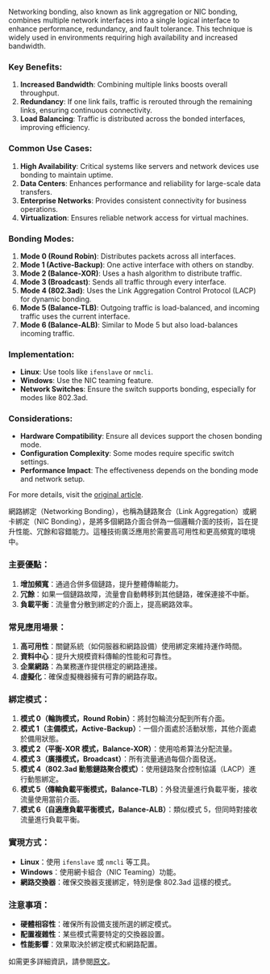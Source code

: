 Networking bonding, also known as link aggregation or NIC bonding, combines multiple network interfaces into a single logical interface to enhance performance, redundancy, and fault tolerance. This technique is widely used in environments requiring high availability and increased bandwidth.

### Key Benefits:
1. **Increased Bandwidth**: Combining multiple links boosts overall throughput.
2. **Redundancy**: If one link fails, traffic is rerouted through the remaining links, ensuring continuous connectivity.
3. **Load Balancing**: Traffic is distributed across the bonded interfaces, improving efficiency.

### Common Use Cases:
1. **High Availability**: Critical systems like servers and network devices use bonding to maintain uptime.
2. **Data Centers**: Enhances performance and reliability for large-scale data transfers.
3. **Enterprise Networks**: Provides consistent connectivity for business operations.
4. **Virtualization**: Ensures reliable network access for virtual machines.

### Bonding Modes:
1. **Mode 0 (Round Robin)**: Distributes packets across all interfaces.
2. **Mode 1 (Active-Backup)**: One active interface with others on standby.
3. **Mode 2 (Balance-XOR)**: Uses a hash algorithm to distribute traffic.
4. **Mode 3 (Broadcast)**: Sends all traffic through every interface.
5. **Mode 4 (802.3ad)**: Uses the Link Aggregation Control Protocol (LACP) for dynamic bonding.
6. **Mode 5 (Balance-TLB)**: Outgoing traffic is load-balanced, and incoming traffic uses the current interface.
7. **Mode 6 (Balance-ALB)**: Similar to Mode 5 but also load-balances incoming traffic.

### Implementation:
- **Linux**: Use tools like `ifenslave` or `nmcli`.
- **Windows**: Use the NIC teaming feature.
- **Network Switches**: Ensure the switch supports bonding, especially for modes like 802.3ad.

### Considerations:
- **Hardware Compatibility**: Ensure all devices support the chosen bonding mode.
- **Configuration Complexity**: Some modes require specific switch settings.
- **Performance Impact**: The effectiveness depends on the bonding mode and network setup.

For more details, visit the [original article](https://www.loadbalancer.org/blog/what-is-networking-bonding-and-what-might-you-use-it-for/).


網路綁定（Networking Bonding），也稱為鏈路聚合（Link Aggregation）或網卡綁定（NIC Bonding），是將多個網路介面合併為一個邏輯介面的技術，旨在提升性能、冗餘和容錯能力。這種技術廣泛應用於需要高可用性和更高頻寬的環境中。

### 主要優點：
1. **增加頻寬**：通過合併多個鏈路，提升整體傳輸能力。
2. **冗餘**：如果一個鏈路故障，流量會自動轉移到其他鏈路，確保連接不中斷。
3. **負載平衡**：流量會分散到綁定的介面上，提高網路效率。

### 常見應用場景：
1. **高可用性**：關鍵系統（如伺服器和網路設備）使用綁定來維持運作時間。
2. **資料中心**：提升大規模資料傳輸的性能和可靠性。
3. **企業網路**：為業務運作提供穩定的網路連接。
4. **虛擬化**：確保虛擬機器擁有可靠的網路存取。

### 綁定模式：
1. **模式 0（輪詢模式，Round Robin）**：將封包輪流分配到所有介面。
2. **模式 1（主備模式，Active-Backup）**：一個介面處於活動狀態，其他介面處於備用狀態。
3. **模式 2（平衡-XOR 模式，Balance-XOR）**：使用哈希算法分配流量。
4. **模式 3（廣播模式，Broadcast）**：所有流量通過每個介面發送。
5. **模式 4（802.3ad 動態鏈路聚合模式）**：使用鏈路聚合控制協議（LACP）進行動態綁定。
6. **模式 5（傳輸負載平衡模式，Balance-TLB）**：外發流量進行負載平衡，接收流量使用當前介面。
7. **模式 6（自適應負載平衡模式，Balance-ALB）**：類似模式 5，但同時對接收流量進行負載平衡。

### 實現方式：
- **Linux**：使用 `ifenslave` 或 `nmcli` 等工具。
- **Windows**：使用網卡組合（NIC Teaming）功能。
- **網路交換器**：確保交換器支援綁定，特別是像 802.3ad 這樣的模式。

### 注意事項：
- **硬體相容性**：確保所有設備支援所選的綁定模式。
- **配置複雜性**：某些模式需要特定的交換器設置。
- **性能影響**：效果取決於綁定模式和網路配置。

如需更多詳細資訊，請參閱[原文](https://www.loadbalancer.org/blog/what-is-networking-bonding-and-what-might-you-use-it-for/)。